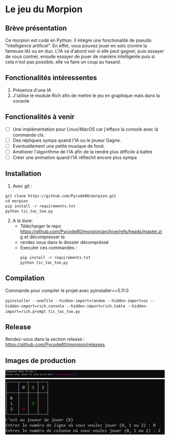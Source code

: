 # Le jeu du Morpion
## Brève présentation 
Ce morpion est codé en Python. Il intégre une fonctionalité de pseudo "intelligence artificel". 
En effet, vous pouvez jouer en solo (contre la fameuse IA) ou en duo.
L'IA va d'abord voir si elle peut gagner, puis essayer de vous contrer, ensuite essayer de jouer
de manière intelligente puis si cela n'est pas possible, elle va faire un coup au hasard.

## Fonctionalités intéressentes

1. Présence d'une IA
2. J'utilise le module Rich afin de mettre le jeu en graphique mais dans la console

## Fonctionalités à venir 

- [ ] Une implémentation pour Linux/MacOS car j'efface la console avec la commande cls. <br>
- [ ] Des répliques sympa quand l'IA ou le joueur Gagne.<br>
- [ ] Eventuellement une petite musique de fond.<br>
- [ ] Améliorer l'algorithme de l'IA afin de la rendre plus difficile à battre<br>
- [ ] Créer une animation quand l'IA réflechit encore plus sympa<br>

## Installation

1. Avec git :<br>
```
git clone https://github.com/Pycode80/morpion.git
cd morpion
pip install -r requirements.txt
python tic_tac_toe.py
```

2. A la dure:
    - Télécharger le repo https://github.com/Pycode80/morpion/archive/refs/heads/master.zip et décompresser le.
    - rendez vous dans le dossier décompréssé
    - Executer ces commandes :
        ```
        pip install -r requirements.txt
        python tic_tac_toe.py
        ```

## Compilation

Commande pour compiler le projet avec pyinstaller==5.11.0

`pyinstaller --onefile --hidden-import=random --hidden-import=os --hidden-import=rich.console --hidden-import=rich.table --hidden-import=rich.prompt tic_tac_toe.py`

<!--foiezt --> 

## Release

Rendez-vous dans la section release : https://github.com/Pycode80/morpion/releases

## Images de production 

![Image1](images/image1.png)
![Image2](images/image2.png)






